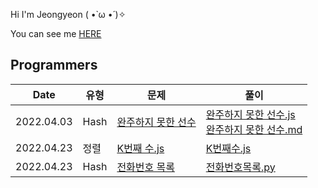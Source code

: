 Hi I'm Jeongyeon ( •̀ ω •́ )✧

You can see me [HERE](https://github.com/jeongyeon-park)

## Programmers

|Date|유형|문제|풀이|
|----|----|----|----|
|2022.04.03|Hash|[완주하지 못한 선수](https://programmers.co.kr/learn/courses/30/lessons/42576)|[완주하지 못한 선수.js](./src/%EC%99%84%EC%A3%BC%ED%95%98%EC%A7%80%EB%AA%BB%ED%95%9C%EC%84%A0%EC%88%98.js)<br>[완주하지 못한 선수.md](./Jeongyeon/solve/%EC%99%84%EC%A3%BC%ED%95%98%EC%A7%80%EB%AA%BB%ED%95%9C%EC%84%A0%EC%88%98.md)|
|2022.04.23|정렬|[K번째 수.js](https://programmers.co.kr/learn/courses/30/lessons/42748?language=javascript)|[K번째수.js](./src/K%EB%B2%88%EC%A7%B8%EC%88%98.js)|[k번째 수.md](./solve/K%EB%B2%88%EC%A7%B8%EC%88%98.md)
|2022.04.23|Hash|[전화번호 목록](https://programmers.co.kr/learn/courses/30/lessons/42577)|[전화번호목록.py](./src/%EC%A0%84%ED%99%94%EB%B2%88%ED%98%B8%EB%AA%A9%EB%A1%9D.py)|[전화번호목록.md](./solve/%EC%A0%84%ED%99%94%EB%B2%88%ED%98%B8%EB%AA%A9%EB%A1%9D.md)